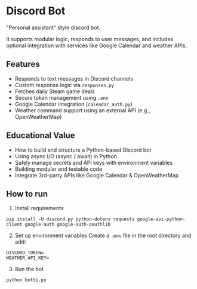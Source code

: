 # Discord Bot

"Personal assistant" style discord bot.

It supports modular logic, responds to user messages, and includes optional integration with services like Google Calendar and weather APIs.

## Features
- Responds to text messages in Discord channels
- Custom response logic via `responses.py`
- Fetches daily Steam game deals
- Secure token management using `.env`
- Google Calendar integration (`calendar_auth.py`)
- Weather command support using an external API (e.g., OpenWeatherMap)

## Educational Value
- How to build and structure a Python-based Discord bot
- Using async I/O (async / await) in Python
- Safely manage secrets and API keys with environment variables
- Building modular and testable code
- Integrate 3rd-party APIs like Google Calendar & OpenWeatherMap

## How to run
1. Install requirements
```
pip install -U discord.py python-dotenv requests google-api-python-client google-auth google-auth-oauthlib
```

2. Set up environment variables
Create a `.env` file in the root directory and add:
```
DISCORD_TOKEN=
WEATHER_API_KEY=
```

3. Run the bot
```
python botti.py
```
